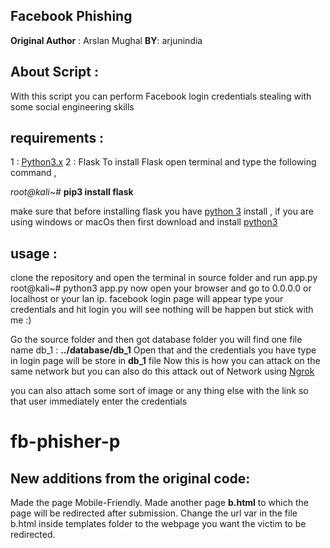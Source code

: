 ﻿## Facebook Phishing
**Original Author** : Arslan Mughal
**BY**: arjunindia


## About Script :

With this script you can perform Facebook login credentials stealing with some social engineering skills  

## requirements :

1 : [Python3.x](https://www.python.org/downloads/)
2 : Flask
To install Flask open terminal and type the following command ,

*root@kali~#*  **pip3 install flask**



make sure that before installing flask you have [python 3](https://www.python.org/downloads/) install , if you are using windows or macOs then first download and install [python3](https://www.python.org/downloads/) 

## usage :
clone the repository and open the terminal in source folder and run app.py 
root@kali~# python3 app.py
now open your browser and go to 0.0.0.0 or localhost or your lan ip.
facebook login page will appear type your credentials and hit login you will see nothing will be happen but stick with me :)

Go the source folder and then got database folder you will find one file name db_1 : 
**../database/db_1**
Open that and the credentials you have type in login page will be store in **db_1**  file 
 Now this is how you can attack on the same network but you can also do this attack out of Network using [Ngrok](https://ngrok.com/) 
 


you can also attach some sort of image or any thing else with the link so that user immediately enter the credentials 
# fb-phisher-p


## New additions from the original code:
Made the page Mobile-Friendly.
Made another page **b.html** to which the page will be redirected after submission. Change the url var in the file b.html inside templates folder to the webpage you want the victim to be redirected.
